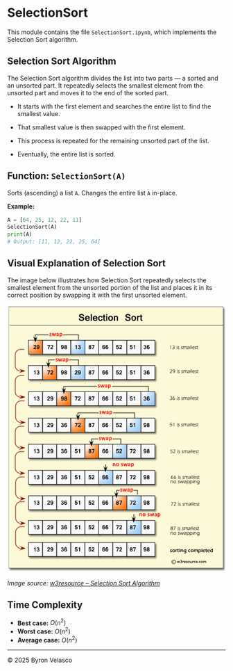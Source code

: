 # SelectionSort

This module contains the file `SelectionSort.ipynb`, which implements the Selection Sort algorithm.

## Selection Sort Algorithm

The Selection Sort algorithm divides the list into two parts — a sorted and an unsorted part. It repeatedly selects the smallest element from the unsorted part and moves it to the end of the sorted part.

- It starts with the first element and searches the entire list to find the smallest value.

- That smallest value is then swapped with the first element.

- This process is repeated for the remaining unsorted part of the list.

- Eventually, the entire list is sorted.

## Function: `SelectionSort(A)`

Sorts (ascending) a list `A`. Changes the entire list `A` in-place.

**Example:**
```python
A = [64, 25, 12, 22, 11]
SelectionSort(A)
print(A)
# Output: [11, 12, 22, 25, 64]
```

## Visual Explanation of Selection Sort

The image below illustrates how Selection Sort repeatedly selects the smallest element from the unsorted portion of the list and places it in its correct position by swapping it with the first unsorted element.

![Selection Sort Step-by-Step](../img/references/SelectionSort.png)

*Image source: [w3resource – Selection Sort Algorithm](https://www.w3resource.com/php-exercises/searching-and-sorting-algorithm/searching-and-sorting-algorithm-exercise-4.php)*

## Time Complexity

- **Best case:** $O(n^2)$
- **Worst case:** $O(n^2)$
- **Average case:** $O(n^2)$

---

© 2025 Byron Velasco

